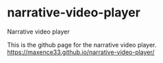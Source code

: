 # narrative-video-player
Narrative video player 

This is the github page for the narrative video player.
https://maxence33.github.io/narrative-video-player/
